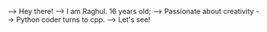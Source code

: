 --> Hey there!
--> I am Raghul. 16 years old;
--> Passionate about creativity
--> Python coder turns to cpp.
--> Let's see!
